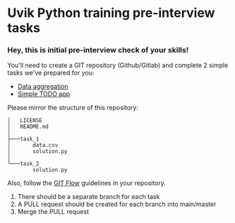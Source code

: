 # Uvik Python training pre-interview tasks

### Hey, this is initial pre-interview check of your skills!

You'll need to create a GIT repository (Github/Gitlab) and complete 2 simple tasks we've prepared for you:

* [Data aggregation](task_1)
* [Simple TODO app](task_2)

Please mirror the structure of this repository:
```
│   LICENSE
│   README.md
│
├───task_1
│       data.csv
│       solution.py
│
└───task_2
        solution.py
```
Also, follow the [GIT Flow](https://www.atlassian.com/git/tutorials/comparing-workflows/gitflow-workflow) guidelines in your repository.
1. There should be a separate branch for each task
2. A PULL request should be created for each branch into main/master
3. Merge the PULL request
